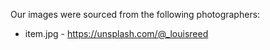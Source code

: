 Our images were sourced from the following photographers:

* item.jpg - https://unsplash.com/@_louisreed
